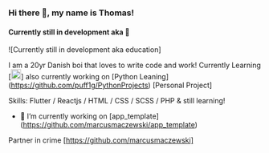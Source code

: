 ### Hi there 👋, my name is Thomas!
#### Currently still in development aka :book:
![Currently still in development aka education]

I am a 20yr Danish boi that loves to write code and work! 
Currently Learning [<img src="https://www.vectorlogo.zone/logos/flutterio/flutterio-icon.svg" alt="flutter" width="20" height="20"/>]
also currently working on [Python Leaning] (https://github.com/puff1g/PythonProjects) [Personal Project]

Skills: Flutter / Reactjs / HTML / CSS / SCSS / PHP & still learning!

- 🔭 I’m currently working on [app_template] (https://github.com/marcusmaczewski/app_template)

Partner in crime [https://github.com/marcusmaczewski]





